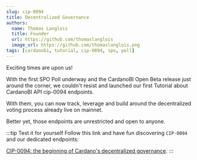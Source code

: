 ```yaml
---
slug: cip-0094
title: Decentralized Governance
authors:
  name: Thomas Langlois
  title: Founder
  url: https://github.com/thomaslanglois
  image_url: https://github.com/thomaslanglois.png
tags: [cardanobi, tutorial, cip-0094, spo, poll]
---
```


Exciting times are upon us!

With the first SPO Poll underway and the CardanoBI Open Beta release just around the corner, we couldn't resist and launched our first Tutorial about CardanoBI API cip-0094 endpoints.

With them, you can now track, leverage and build around the decentralized voting process already live on mainnet.

Better yet, those endpoints are unrestricted and open to anyone.

:::tip Test it for yourself
Follow this link and have fun discovering ```CIP-0094``` and our dedicated endpoints:

[CIP-0094: the beginning of Cardano's decentralized governance](/docs/tutorials/spo-polls).
:::
